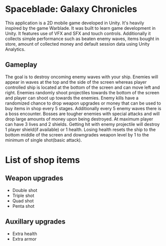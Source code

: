# Spaceblade: Galaxy Chronicles

This application is a 2D mobile game developed in Unity. It's heavily inspired by the game Warblade. It was built to learn game development in Unity. It features use of VFX and SFX and touch controls. Additionally it collects simple performance such as beaten enemy waves, items bought in store, amount of collected money and default session data using Unity Analytics.

## Gameplay

The goal is to destroy oncoming enemy waves with your ship. Enemies will appear in waves at the top and the side of the screen whereas player controlled ship is located at the bottom of the screen and can move left and right. Enemies randomly shoot projectiles towards the bottom of the screen and player can shoot up towards the enemies. Enemy kills have a randomized chance to drop weapon upgrades or money that can be used to buy items in shop every 5 stages. Additionally every 5 enemy waves there is a boss encounter. Bosses are tougher enemies with special attacks and will drop large amounts of money upon being destroyed. At maximum player can have 3 lives and 2 shields. Getting hit with enemy projectile will destroy 1 player shield(if available) or 1 health. Losing health resets the ship to the bottom middle of the screen and downgrades weapon level by 1 to the minimum of single shot(basic attack).

# List of shop items

## Weapon upgrades

- Double shot
- Triple shot
- Quad shot
- Penta shot

## Auxillary upgrades

- Extra health
- Extra armor
